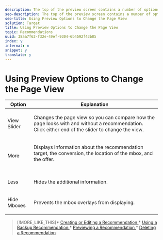 ```yaml
---
description: The top of the preview screen contains a number of options.
seo-description: The top of the preview screen contains a number of options.
seo-title: Using Preview Options to Change the Page View
solution: Target
title: Using Preview Options to Change the Page View
topic: Recommendations
uuid: 38aa7f63-f32e-49ef-9304-6b4592f43b05
index: y
internal: n
snippet: y
translate: y
---
```


# Using Preview Options to Change the Page View


<table id="table_5E4709EF58AD4E0080545044CCB58CC2"> 
 <thead> 
  <tr> 
   <th colname="col1" class="entry"> Option </th> 
   <th colname="col2" class="entry"> Explanation </th> 
  </tr> 
 </thead>
 <tbody> 
  <tr> 
   <td colname="col1"> <p> <span class="uicontrol"> View Slider</span> </p> </td> 
   <td colname="col2"> <p>Changes the page view so you can compare how the page looks with and without a recommendation. Click either end of the slider to change the view. </p> </td> 
  </tr> 
  <tr> 
   <td colname="col1"> <p> <span class="uicontrol"> More</span> </p> </td> 
   <td colname="col2"> <p>Displays information about the recommendation target, the conversion, the location of the mbox, and the offer. </p> <p style="text-align: center;"> <img id="image_0AA3411285514A85A372CF8C73561FB9" href="assets/preview_more.png" /> </p> </td> 
  </tr> 
  <tr> 
   <td colname="col1"> <p> <span class="uicontrol"> Less</span> </p> </td> 
   <td colname="col2"> <p>Hides the additional information. </p> </td> 
  </tr> 
  <tr> 
   <td colname="col1"> <p> <span class="uicontrol"> Hide Mboxes</span> </p> </td> 
   <td colname="col2"> <p>Prevents the mbox overlays from displaying. </p> </td> 
  </tr> 
 </tbody> 
</table>

>[!MORE_LIKE_THIS]* [ Creating or Editing a Recommendation ](t_create_edit_recs.md#task_07791608B4DB4B3EB0EF981116F4B4E2)* [ Using a Backup Recommendation ](c_backup_recs.md#concept_5D02FA607144416BB3514364E11E9395)* [ Previewing a Recommendation ](t_previewing_recs.md#task_0841AD9A5CF640719A486C24F7D4D14F)* [ Deleting a Recommendation ](t_deleting_recs.md#task_0364B109FE5D4D0C81204F69DA001AD1)